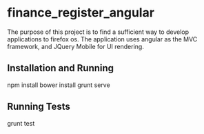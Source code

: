 finance_register_angular
========================

The purpose of this project is to find a sufficient way to develop applications to firefox os.
The application uses angular as the MVC framework, and JQuery Mobile for UI rendering.

Installation and Running
------------------------
npm install
bower install
grunt serve

Running Tests
-------------
grunt test
